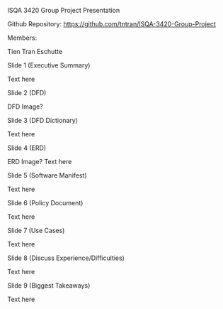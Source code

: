 ISQA 3420 Group Project Presentation

Github Repository: https://github.com/tntran/ISQA-3420-Group-Project

Members:

Tien Tran 
Eschutte 
 
Slide 1 (Executive Summary)

Text here

Slide 2 (DFD)

DFD Image?

Slide 3 (DFD Dictionary)

Text here

Slide 4 (ERD)

ERD Image? Text here

Slide 5 (Software Manifest)

Text here

Slide 6 (Policy Document)

Text here

Slide 7 (Use Cases)

Text here

Slide 8 (Discuss Experience/Difficulties)

Text here

Slide 9 (Biggest Takeaways)

Text here
